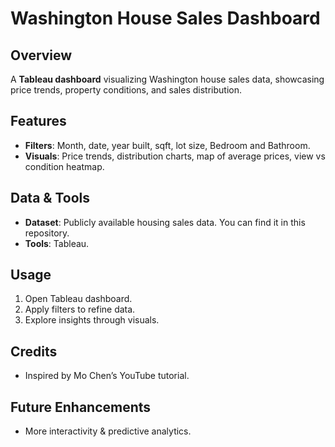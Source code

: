 # Washington House Sales Dashboard

## Overview
A **Tableau dashboard** visualizing Washington house sales data, showcasing price trends, property conditions, and sales distribution. 

## Features
- **Filters**: Month, date, year built, sqft, lot size, Bedroom and Bathroom.
- **Visuals**: Price trends, distribution charts, map of average prices, view vs condition heatmap.

## Data & Tools
- **Dataset**: Publicly available housing sales data. You can find it in this repository.
- **Tools**: Tableau.

## Usage
1. Open Tableau dashboard.
2. Apply filters to refine data.
3. Explore insights through visuals.

## Credits
- Inspired by Mo Chen’s YouTube tutorial.

## Future Enhancements
- More interactivity & predictive analytics.



